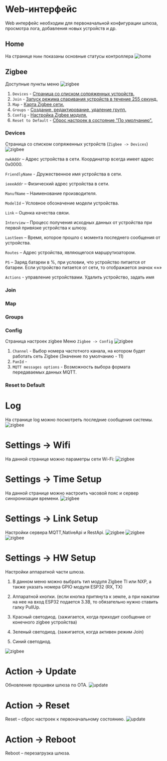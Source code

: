 # Web-интерфейс
Web интерфейс необходим для первоначальной конфигурации шлюза, просмотра лога, добавления новых устройств и др.

## Home
На странице `Home` показаны основные статусы контроллера
![home](/img/slshome.png)

## Zigbee
Доступные пункты меню
![zigbee](/img/main_menu-zigbee.png)
1. `Devices` - [Страница со списком сопряженных устройств.](#Devices)
1. `Join` - [Запуск режима спаривания устройств в течение 255 секунд.](#Join)
1. `Map` - [Карта Zigbee сети.](#Map)
1. `Groups` - [Cоздание, редактирование, удаление групп.](#Groups)
1. `Config` - [Настройка Zigbee модуля.](#Config)
1. `Reset to Default` - [Сброс настроек в состояние "По умолчанию".](#Reset-to-Default)

### Devices
Страница со списком сопряженных устройств (`Zigbee -> Devices`)
![zigbee](/img/slszigbee.png)

`nwkAddr` – Адрес устройства в сети. Координатор всегда имеет адрес 0x0000. 

`FriendlyName` - Дружественное имя устройства в сети. 

`ieeeAddr` – Физический адрес устройства в сети. 

`ManufName` – Наименование производителя. 

`ModelId` – Условное обозначение модели устройства. 

`Link` – Оценка качества связи. 

`Interview` – Процесс получения исходных данных от устройства при первой привязке устройства к шлюзу. 

`LastSeen` – Время, которое прошло с момента последнего сообщения от устройства. 

`Routes` – Адрес устройства, являющегося маршрутизатором. 

`PS` – Заряд батареи в %, при условии, что устройство питается от батареи. Если устройство питается от сети, то отображается значок «≈» 

`Actions` - управление устройствами. Удалить устройство, задать имя

### Join

### Map

### Groups

### Config
Страница настроек zigbee
Меню `Zigbee -> Config`
![zigbee](/img/zigbee-config.png)

1. `Channel` - Выбор номера частотного канала, на котором будет работать сеть Zigbee (Значение по умолчанию - 11)
1. `PanId` - 
1. `MQTT messages options` - Возможность выбора формата передаваемых данных MQTT.

### Reset to Default

# Log
На странице log можно посмотреть последние сообщения системы.
![zigbee](/img/slslog2.png)

# Settings -> Wifi
На данной странице можно параметры сети Wi-Fi:
![zigbee](/img/slswifi.png)

# Settings -> Time Setup
На данной странице можно настроить часовой пояс и сервер синхронизации времени.
![zigbee](/img/slstime.png)

# Settings -> Link Setup
Настройки сервера MQTT,NativeApi и  RestApi.
![zigbee](/img/slssetuplink.png)
![zigbee](/img/slssetupmqtt.png)
![zigbee](/img/slssetupnapive.png)

# Settings -> HW Setup
Настройки аппаратной части шлюза.

1) В данном меню можно выбрать тип модуля Zigbee TI или NXP, а также указать номера GPIO модуля ESP32 (RX, TX)

2) Аппаратной кнопки. (если кнопка притянута к земле, а при нажатии на нее на вход ESP32 подается 3.3В, то обязательно нужно ставить галку PullUp.

3) Красный светодиод. (зажигается, когда приходит сообщение от конечного zigbee устройства)

4) Зеленый светодиод. (зажигается, когда активен режим Join)

5) Синий светодиод.

![zigbee](/img/slssetuphw.png)

# Action  -> Update
Обновление прошивки шлюза по ОТА.
![update](/img/slsupdate.png)

# Action  -> Reset
Reset – сброс настроек к первоначальному состоянию.
![update](/img/slsaction.png)

# Action  -> Reboot
Reboot – перезагрузка шлюза.


